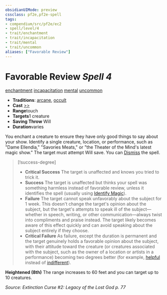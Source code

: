 ```yaml
---
obsidianUIMode: preview
cssclass: pf2e,pf2e-spell
tags:
- compendium/src/pf2e/ec2
- spell/level/4
- trait/enchantment
- trait/incapacitation
- trait/mental
- trait/uncommon
aliases: ["Favorable Review"]
---
```

# Favorable Review *Spell 4*   
[enchantment](/rules/traits/enchantment.md)  [incapacitation](/rules/traits/incapacitation.md)  [mental](/rules/traits/mental.md)  [uncommon](/rules/traits/uncommon.md)  

- **Traditions**: [arcane](/rules/traits/arcane.md), [occult](/rules/traits/occult.md)
- **Cast** [>>](/rules/core-rulebook/chapter-9-playing-the-game.md#Actions "Two-Action") 
- **Range**touch
- **Targets**1 creature
- **Saving Throw** Will
- **Duration**varies

You enchant a creature to ensure they have only good things to say about your show. Identify a single creature, location, or performance, such as "Dame Ellendia," "Savories Meats," or "the Theater of the Mind's latest magic show." The target must attempt Will save. You can [Dismiss](/rules/actions/dismiss.md) the spell.

> [!success-degree] 
> - **Critical Success** The target is unaffected and knows you tried to trick it.
> - **Success** The target is unaffected but thinks your spell was something harmless instead of favorable review, unless it identifies the spell (usually using [Identify Magic](/rules/actions/identify-magic.md)).
> - **Failure** The target cannot speak unfavorably about the subject for 1 week. This doesn't change the target's opinion about the subject, but the target's attempts to speak ill of the subject—whether in speech, writing, or other communication—always twist into compliments and praise instead. The target likely becomes aware of this effect quickly and can avoid speaking about the subject entirely if they choose.
> - **Critical Failure** As failure, except the duration is permanent and the target genuinely holds a favorable opinion about the subject, with their attitude toward the creature (or creatures associated with the subject, such as the owner of a location or artists in a performance) becoming two degrees better (for example, [helpful](/rules/conditions.md#Helpful) instead of [indifferent](/rules/conditions.md#Indifferent)).

**Heightened (8th)** The range increases to 60 feet and you can target up to 10 creatures.

*Source: Extinction Curse #2: Legacy of the Lost God p. 77*